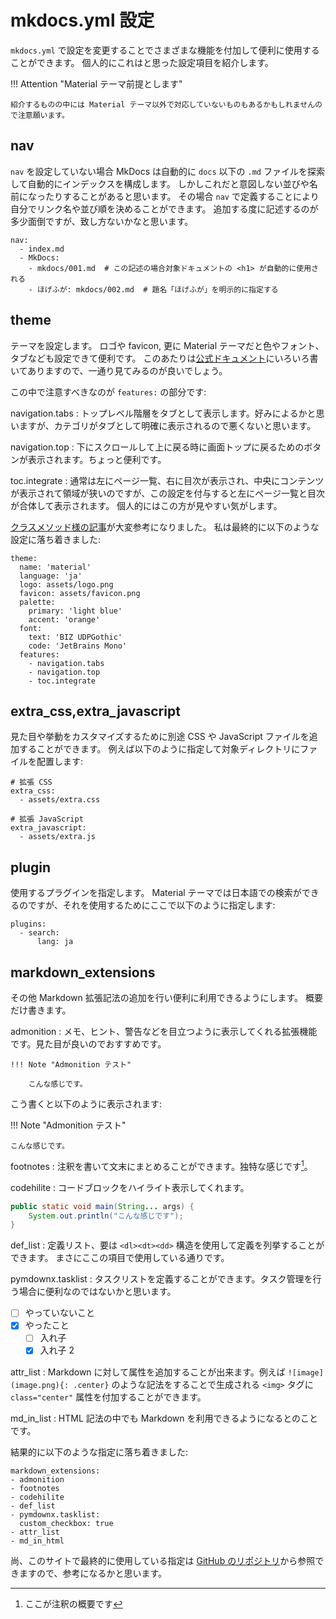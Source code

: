 # mkdocs.yml 設定

`mkdocs.yml` で設定を変更することでさまざまな機能を付加して便利に使用することができます。
個人的にこれはと思った設定項目を紹介します。

!!! Attention "Material テーマ前提とします"

    紹介するものの中には Material テーマ以外で対応していないものもあるかもしれませんので注意願います。

## nav

`nav` を設定していない場合 MkDocs は自動的に `docs` 以下の `.md` ファイルを探索して自動的にインデックスを構成します。
しかしこれだと意図しない並びや名前になったりすることがあると思います。
その場合 `nav` で定義することにより自分でリンク名や並び順を決めることができます。
追加する度に記述するのが多少面倒ですが、致し方ないかなと思います。

```
nav:
  - index.md
  - MkDocs:
    - mkdocs/001.md  # この記述の場合対象ドキュメントの <h1> が自動的に使用される
    - ほげふが: mkdocs/002.md  # 題名「ほげふが」を明示的に指定する
```

## theme

テーマを設定します。
ロゴや favicon, 更に Material テーマだと色やフォント、タブなども設定できて便利です。
このあたりは[公式ドキュメント](https://squidfunk.github.io/mkdocs-material/setup/changing-the-colors/)にいろいろ書いてありますので、一通り見てみるのが良いでしょう。

この中で注意すべきなのが `features:` の部分です:

navigation.tabs
:   トップレベル階層をタブとして表示します。好みによるかと思いますが、カテゴリがタブとして明確に表示されるので悪くないと思います。

navigation.top
:   下にスクロールして上に戻る時に画面トップに戻るためのボタンが表示されます。ちょっと便利です。

toc.integrate
:   通常は左にページ一覧、右に目次が表示され、中央にコンテンツが表示されて領域が狭いのですが、この設定を付与すると左にページ一覧と目次が合体して表示されます。
個人的にはこの方が見やすい気がします。

[クラスメソッド様の記事](https://dev.classmethod.jp/articles/material-for-mkdocs-customization-about-navigation/)が大変参考になりました。
私は最終的に以下のような設定に落ち着きました:

```
theme:
  name: 'material'
  language: 'ja'
  logo: assets/logo.png
  favicon: assets/favicon.png
  palette:
    primary: 'light blue'
    accent: 'orange'
  font:
    text: 'BIZ UDPGothic'
    code: 'JetBrains Mono'
  features:
    - navigation.tabs
    - navigation.top
    - toc.integrate
```

## extra_css,extra_javascript

見た目や挙動をカスタマイズするために別途 CSS や JavaScript ファイルを追加することができます。
例えば以下のように指定して対象ディレクトリにファイルを配置します:

```
# 拡張 CSS
extra_css:
  - assets/extra.css

# 拡張 JavaScript
extra_javascript:
  - assets/extra.js
```

## plugin

使用するプラグインを指定します。
Material テーマでは日本語での検索ができるのですが、それを使用するためにここで以下のように指定します:

```
plugins:
  - search:
      lang: ja
```

## markdown_extensions

その他 Markdown 拡張記法の追加を行い便利に利用できるようにします。
概要だけ書きます。

admonition
:   メモ、ヒント、警告などを目立つように表示してくれる拡張機能です。見た目が良いのでおすすめです。

```
!!! Note "Admonition テスト"

    こんな感じです。
```    

こう書くと以下のように表示されます:

!!! Note "Admonition テスト"

    こんな感じです。

footnotes
:   注釈を書いて文末にまとめることができます。独特な感じです[^1]。

codehilite
:   コードブロックをハイライト表示してくれます。

```java
public static void main(String... args) {
    System.out.println("こんな感じです");
}
```

def_list
:   定義リスト、要は `<dl><dt><dd>` 構造を使用して定義を列挙することができます。
まさにここの項目で使用している通りです。

pymdownx.tasklist
:   タスクリストを定義することができます。タスク管理を行う場合に便利なのではないかと思います。

- [ ] やっていないこと
- [x] やったこと
    * [ ] 入れ子 
    * [x] 入れ子 2

attr_list
:   Markdown に対して属性を追加することが出来ます。例えば `![image](image.png){: .center}`
のような記法をすることで生成される `<img>` タグに `class="center"` 属性を付加することができます。

md_in_list
:   HTML 記法の中でも Markdown を利用できるようになるとのことです。

結果的に以下のような指定に落ち着きました:

```
markdown_extensions:
- admonition
- footnotes
- codehilite
- def_list
- pymdownx.tasklist:
  custom_checkbox: true
- attr_list
- md_in_html
```

尚、このサイトで最終的に使用している指定は [GitHub のリポジトリ](https://github.com/kojion/chess/blob/main/mkdocs.yml)から参照できますので、参考になるかと思います。

[^1]: ここが注釈の概要です
